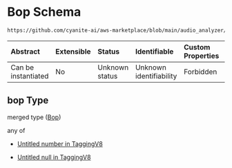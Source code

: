 # Bop Schema

```txt
https://github.com/cyanite-ai/aws-marketplace/blob/main/audio_analyzer/schemes/marketplace_v1/schema/TaggingV8.schema.json#/$defs/SubgenreScoresV1/properties/bop
```



| Abstract            | Extensible | Status         | Identifiable            | Custom Properties | Additional Properties | Access Restrictions | Defined In                                                                     |
| :------------------ | :--------- | :------------- | :---------------------- | :---------------- | :-------------------- | :------------------ | :----------------------------------------------------------------------------- |
| Can be instantiated | No         | Unknown status | Unknown identifiability | Forbidden         | Allowed               | none                | [TaggingV8.schema.json\*](../out/TaggingV8.schema.json "open original schema") |

## bop Type

merged type ([Bop](taggingv8-defs-subgenrescoresv1-properties-bop.md))

any of

* [Untitled number in TaggingV8](taggingv8-defs-subgenrescoresv1-properties-bop-anyof-0.md "check type definition")

* [Untitled null in TaggingV8](taggingv8-defs-subgenrescoresv1-properties-bop-anyof-1.md "check type definition")

